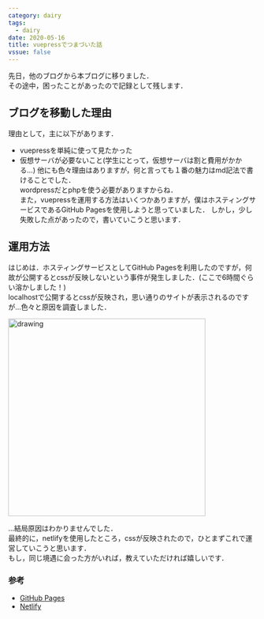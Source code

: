 ```yaml
---
category: dairy
tags:
  - dairy 
date: 2020-05-16
title: vuepressでつまづいた話
vssue: false
---
```


先日，他のブログから本ブログに移りました．  
その途中，困ったことがあったので記録として残します．

<!-- more -->

## ブログを移動した理由
理由として，主に以下があります．
- vuepressを単純に使って見たかった
- 仮想サーバが必要ないこと(学生にとって，仮想サーバは割と費用がかかる...)
他にも色々理由はありますが，何と言っても１番の魅力はmd記法で書けることでした．  
wordpressだとphpを使う必要がありますからね．  
また，vuepressを運用する方法はいくつかありますが，僕はホスティングサービスであるGitHub Pagesを使用しようと思っていました．
しかし，少し失敗した点があったので，書いていこうと思います．

## 運用方法
はじめは．ホスティングサービスとしてGitHub Pagesを利用したのですが，何故が公開するとcssが反映しないという事件が発生しました．(ここで6時間ぐらい溶かしました！)   
localhostで公開するとcssが反映され，思い通りのサイトが表示されるのですが...色々と原因を調査しました．

<img src="/img/computer_monku.png" alt="drawing" width="400"/>

...結局原因はわかりませんでした．  
最終的に，netlifyを使用したところ，cssが反映されたので，ひとまずこれで運営していこうと思います．  
もし，同じ境遇に会った方がいれば，教えていただければ嬉しいです．

### 参考
- [GitHub Pages](https://pages.github.com/)
- [Netlify](https://www.netlify.com/)
